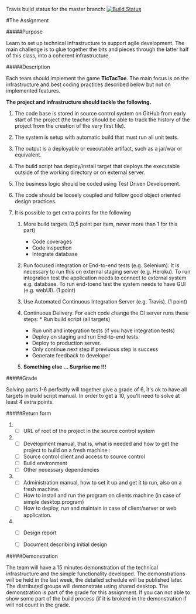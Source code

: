 Travis build status for the master branch: [![Build Status](https://magnum.travis-ci.com/Hugbunadur/Amarok.svg?token=YaappV4xYWzLJKNxXhDm&branch=master)](https://magnum.travis-ci.com/Hugbunadur/Amarok)

#The Assignment

#####Purpose 

Learn to set up technical infrastructure to support agile development. The main challenge is
to glue together the bits and pieces through the latter half of this class, into a coherent
infrastructure.


#####Description

Each team should implement the game **TicTacToe**. The main focus is on the infrastructure
and best coding practices described below but not on implemented features.

**The project and infrastructure should tackle the following.**

1.  The code base is stored in source control system on GitHub from early start of the project (the teacher should be able to track the history of the project from the creation of the very first file).

2.  The system is setup with automatic build that must run all unit tests.
    
3.  The output is a deployable or executable artifact, such as a jar/war or equivalent. 
    
4.  The build script has deploy/install target that deploys the executable outside of the working directory or on external server.
    
5.  The business logic should be coded using Test Driven Development.
    
6.  The code should be loosely coupled and follow good object oriented design practices.
    
7.  It is possible to get extra points for the following
    
    1.  More build targets (0,5 point per item, never more than 1 for this part)
		
		* Code coverages
		* Code inspection
		* Integrate database



    2.  Run focused integration or End-to-end tests (e.g. Selenium). It is necessary to run this on external staging server (e.g. Heroku). To run integration test the application needs to connect to external system e.g. database. To run end-toend test the system needs to have GUI (e.g. webUI). (1 point)
    
    3.  Use Automated Continuous Integration Server (e.g. Travis). (1 point)
    
    4.  Continuous Delivery. For each code change the CI server runs these steps:
    		* Run build script (all targets)
		* Run unit and integration tests (if you have integration tests)
		* Deploy on staging and run End-to-end tests.
		* Deploy to production server.
		* Only continue next step if previuous step is success
		* Generate feedback to developer

    5.  **Something else ... Surprise me !!!**
    


#####Grade

Solving parts 1-6 perfectly will together give a grade of 6, it's ok to have all targets in build script manual. In order to get a 10, you'll need to solve at least 4 extra points.


#####Return form

1.  - [ ] URL of root of the project in the source control system
2.  - [ ] Development manual, that is, what is needed and how to get the project to build on a fresh machine :
	- [ ] Source control client and access to source control
	- [ ] Build environment
	- [ ] Other necessary dependencies
3.  - [ ] Administration manual, how to set it up and get it to run, also on a fresh machine.
	- [ ] How to install and run the program on clients machine (in case of simple desktop program)
	- [ ] How to deploy, run and maintain in case of client/server or web application.
4.  - [ ] Design report
	- [ ] Document describing initial design



#####Demonstration

The team will have a 15 minutes demonstration of the technical infrastructure and the simple
functionality developed. The demonstrations will be held in the last week, the detailed
schedule will be published later. The distributed groups will demonstrate using shared
desktop. The demonstration is part of the grade for this assignment. If you can not able to
show some part of the build process (if it is broken) in the demonstration if will not
count in the grade.
